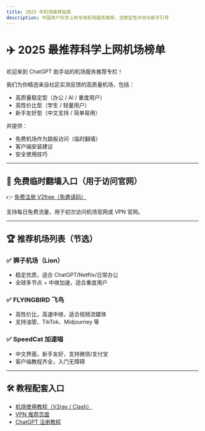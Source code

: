```yaml
---
title: 2025 年机场推荐指南
description: 中国用户科学上网专用机场服务推荐，含稳定性评测与新手引导
---
```


# ✈️ 2025 最推荐科学上网机场榜单

欢迎来到 ChatGPT 助手站的机场服务推荐专栏！

我们为你精选来自社区实测反馈的高质量机场，包括：

- 高质量稳定型（办公 / AI / 重度用户）
- 高性价比型（学生 / 轻量用户）
- 新手友好型（中文支持 / 简单易用）

并提供：

- 免费机场作为跳板访问（临时翻墙）
- 客户端安装建议
- 安全使用技巧

---

## 🚀 免费临时翻墙入口（用于访问官网）

👉 [免费注册 V2free（免邀请码）](https://w1.v2free.cc/auth/register?code=i0A3)

支持每日免费流量，用于初次访问机场官网或 VPN 官网。

---

## 🏆 推荐机场列表（节选）

### ✅ 狮子机场（Lion）

- 稳定优质，适合 ChatGPT/Netflix/日常办公
- 全球多节点 + 中继加速，适合重度用户

### ✅ FLYINGBIRD 飞鸟

- 高性价比，高速中继，适合视频流媒体
- 支持油管、TikTok、Midjourney 等

### ✅ SpeedCat 加速喵

- 中文界面，新手友好，支持微信/支付宝
- 客户端教程齐全，入门无障碍

---

## 🛠 教程配套入口

- [机场使用教程（V2ray / Clash）](https://github.com/chatgpt-helper-tech/airport-access)
- [VPN 推荐页面](https://chatgpt-helper-tech.github.io/network-access/)
- [ChatGPT 注册教程](https://chatgpt-helper-tech.github.io/chatgpt-register-guide/)
